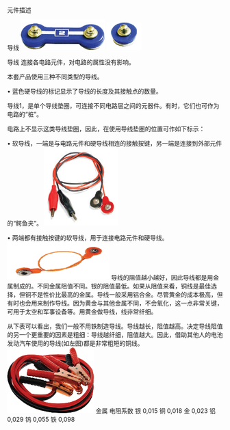 元件描述

导线
![](010p1.png)
![](010p2.png)

导线 连接各电路元件，对电路的属性没有影响。

本套产品使用三种不同类型的导线。


• 蓝色硬导线的标记显示了导线的长度及其接触点的数量。

导线1，是单个导线垫圈，可连接不同电路层之间的元器件。有时，它们也可作为电路的“桩”。

电路上不显示这类导线垫圈，因此，在使用导线垫圈的位置可作如下标示：


• 软导线，一端是与电路元件和硬导线相连的接触按键，另一端是连接到外部元件的“鳄鱼夹”。
![](010p3.png)

• 两端都有接触按键的软导线，用于连接电路元件和硬导线。
![](010p5.png)
导线的阻值越小越好，因此导线都是用金属制成的。不同金属阻值不同。银的阻值最低。如果从阻值来看，铜线是最佳选择，但铜不是性价比最高的金属。导线一般采用铝合金。尽管黄金的成本极高，但有时也会用来制作导线。因为黄金与其他金属不同，不会氧化，这一点非常关键，可用于太空和军事设备等。用黄金做导线，线非常纤细。

从下表可以看出，我们一般不用铁制造导线。导线越长，阻值越高。决定导线阻值的另一个更重要的因素是粗细：导线越纤细，阻值越大。因此，借助其他人的电池发动汽车使用的导线(如左图)都是非常粗短的铜线。
![](010p4.png)
金属 电阻系数
银 0,015
铜 0,018
金 0,023
铝 0,029
钨 0,055
铁 0,098